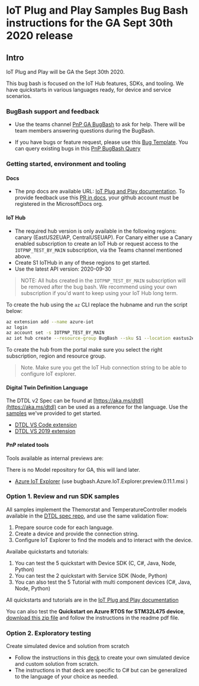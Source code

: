 <!-- markdownlint-disable MD033 -->
# IoT Plug and Play Samples Bug Bash instructions for the GA Sept 30th 2020 release

## Intro

IoT Plug and Play will be GA the Sept 30th 2020.

This bug bash is focused on the  IoT Hub features, SDKs, and tooling. We have quickstarts in various languages ready, for device and service scenarios.

### BugBash support and feedback

- Use the teams channel [PnP GA BugBash](https://teams.microsoft.com/l/meetup-join/19%3ameeting_M2I2NDc5OGItZmU4MC00MWU4LWE1MTQtNDI2YWE0MTlmZmYx%40thread.v2/0?context=%7b%22Tid%22%3a%2272f988bf-86f1-41af-91ab-2d7cd011db47%22%2c%22Oid%22%3a%22a43f0cf6-a7bc-4985-aa0b-37503f8ea92a%22%7d) to ask for help. There will be team members answering questions during the BugBash.

- If you have bugs or feature request, please use this [Bug Template](https://msazure.visualstudio.com/One/_workitems/create/Bug?templateId=588f0905-1848-4c0a-9525-8e0be8cae7f0&ownerId=f0be8f47-90b7-4440-852e-4d5401b257cf). You can query existing bugs in this [PnP BugBash Query](https://msazure.visualstudio.com/One/_queries/query-edit/07523176-81f2-4eb3-a795-8a483cd30310/)

### Getting started, environment and tooling

#### Docs

- The pnp docs are available URL: [IoT Plug and Play documentation](https://docs.microsoft.com/en-us/azure/iot-pnp/). To provide feedback use this [PR in docs](https://github.com/MicrosoftDocs/azure-docs-pr/pull/120981), your github account must be registered in the MicrosoftDocs org.

#### IoT Hub

- The required hub version is only available in the following regions: canary (EastUS2EUAP, CentralUSEUAP). For Canary either use a Canary enabled subscription to create an IoT Hub or request access to the `IOTPNP_TEST_BY_MAIN` subscription, via the Teams channel mentioned above.
- Create S1 IoTHub in any of these regions to get started.
- Use the latest API version: 2020-09-30

>NOTE: All hubs created in the `IOTPNP_TEST_BY_MAIN` subscription will be removed after the bug bash. We recommend using your own subscription if you'd want to keep using your IoT Hub long term.

To create the hub using the `az` CLI replace the hubname and run the script below:

```bash
az extension add --name azure-iot
az login
az account set -s IOTPNP_TEST_BY_MAIN
az iot hub create --resource-group BugBash --sku S1 --location eastus2euap --partition-count 4 --name <alias-hub-name>
```

To create the hub from the portal make sure you select the right subscription, region and resource group.

> Note. Make sure you get the IoT Hub connection string to be able to configure IoT explorer.

#### Digital Twin Definition Language

The DTDL v2 Spec can be found at [https://aka.ms/dtdl](https://aka.ms/dtdl) can be used as a reference for the language. Use the [samples](https://github.com/Azure/opendigitaltwins-dtdl/tree/master/DTDL/v2/samples) we've provided to get started.

- [DTDL VS Code extension](https://marketplace.visualstudio.com/items?itemName=vsciot-vscode.vscode-dtdl)
- [DTDL VS 2019 extension](https://marketplace.visualstudio.com/items?itemName=vsc-iot.vs16dtdllanguagesupport)

#### PnP related tools

Tools available as internal previews are:

There is no Model repository for GA, this will land later.

- [Azure IoT Explorer](https://github.com/YingXue/azure-iot-explorer/releases/tag/PnpSummerRefresh-0709) (use bugbash.Azure.IoT.Explorer.preview.0.11.1.msi
)

### Option 1. Review and run SDK samples

All samples implement the Themorstat and TemperatureController models available in the [DTDL spec repo](https://github.com/Azure/opendigitaltwins-dtdl/tree/master/DTDL/v2/samples), and use the same validation flow:

1. Prepare source code for each language.
2. Create a device and provide the connection string.
3. Configure IoT Explorer to find the models and to interact with the device.

Availabe quickstarts and tutorials:
1. You can test the 5 quickstart with Device SDK  (C, C#, Java, Node, Python)
1. You can test the 2 quickstart with Service SDK (Node, Python)
1. You can also test the 5 Tutorial with multi component devices (C#, Java, Node, Python)

All quickstarts and tutorials are in the [IoT Plug and Play documentation](https://docs.microsoft.com/en-us/azure/iot-pnp/)

You can also test the **Quickstart on Azure RTOS for STM32L475 device**, [download this zip file](https://microsoft-my.sharepoint.com/:u:/p/liydu/ETyQje64iM1Iu_xpWpG8Kp0BxHZJK-QtFPrqjOl_PJdBNA?e=NGGqRl) and follow the instructions in the readme pdf file. 

### Option 2. Exploratory testing

Create simulated device and solution from scratch

- Follow the instructions in this [deck](https://microsoft.sharepoint.com/:p:/t/PnPCross-TeamCore/Ed9pGHB_AaxIgisKioEHSygB2mADMo2vPSQJZK0lKBnFKQ?e=VZ1ztQ) to create your own simulated device and custom solution from scratch.
- The instructions in that deck are specific to C# but can be generalized to the language of your choice as needed.